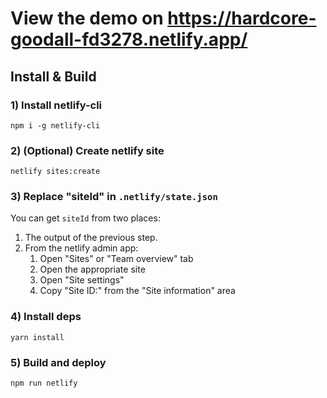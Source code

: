 # View the demo on https://hardcore-goodall-fd3278.netlify.app/

## Install & Build

### 1) Install netlify-cli

```
npm i -g netlify-cli
```

### 2) (Optional) Create netlify site

```
netlify sites:create
```

### 3) Replace "siteId" in `.netlify/state.json`

You can get `siteId` from two places:

1. The output of the previous step.
2. From the netlify admin app:
    1. Open "Sites" or "Team overview" tab
    2. Open the appropriate site
    3. Open "Site settings"
    4. Copy "Site ID:" from the "Site information" area

### 4) Install deps

```
yarn install
```

### 5) Build and deploy

```
npm run netlify
```
